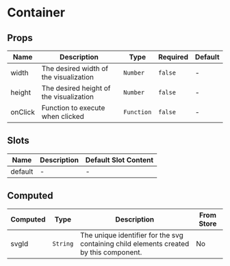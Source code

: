 # Container

## Props

<!-- @vuese:Container:props:start -->
|Name|Description|Type|Required|Default|
|---|---|---|---|---|
|width|The desired width of the visualization|`Number`|`false`|-|
|height|The desired height of the visualization|`Number`|`false`|-|
|onClick|Function to execute when clicked|`Function`|`false`|-|

<!-- @vuese:Container:props:end -->


## Slots

<!-- @vuese:Container:slots:start -->
|Name|Description|Default Slot Content|
|---|---|---|
|default|-|-|

<!-- @vuese:Container:slots:end -->


## Computed

<!-- @vuese:Container:computed:start -->
|Computed|Type|Description|From Store|
|---|---|---|---|
|svgId|`String`|The unique identifier for the svg containing child elements created by this component.|No|

<!-- @vuese:Container:computed:end -->



